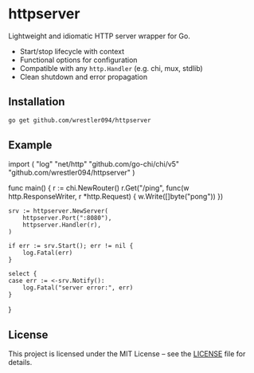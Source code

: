 # httpserver

Lightweight and idiomatic HTTP server wrapper for Go.

- Start/stop lifecycle with context
- Functional options for configuration
- Compatible with any `http.Handler` (e.g. chi, mux, stdlib)
- Clean shutdown and error propagation

## Installation

```bash
go get github.com/wrestler094/httpserver
```

## Example

import (
	"log"
	"net/http"
	"github.com/go-chi/chi/v5"
	"github.com/wrestler094/httpserver"
)

func main() {
	r := chi.NewRouter()
	r.Get("/ping", func(w http.ResponseWriter, r *http.Request) {
		w.Write([]byte("pong"))
	})

	srv := httpserver.NewServer(
		httpserver.Port(":8080"),
		httpserver.Handler(r),
	)

	if err := srv.Start(); err != nil {
		log.Fatal(err)
	}

	select {
	case err := <-srv.Notify():
		log.Fatal("server error:", err)
	}
}

## License
This project is licensed under the MIT License – see the [LICENSE](./LICENSE) file for details.

